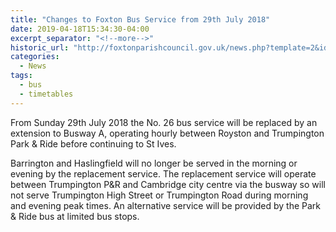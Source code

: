 ```yaml
---
title: "Changes to Foxton Bus Service from 29th July 2018"
date: 2019-04-18T15:34:30-04:00
excerpt_separator: "<!--more-->"
historic_url: "http://foxtonparishcouncil.gov.uk/news.php?template=2&id=579"
categories:
  - News
tags:
  - bus
  - timetables
---
```


From Sunday 29th July 2018 the No. 26 bus service will be replaced by an extension to Busway A, operating hourly between Royston and Trumpington Park & Ride before continuing to St Ives.  

Barrington and Haslingfield will no longer be served in the morning or evening by the replacement service. The replacement service will operate between Trumpington P&R and Cambridge city centre via the busway so will not serve Trumpington High Street or Trumpington Road during morning and evening peak times. An alternative service will be provided by the Park & Ride bus at limited bus stops.
